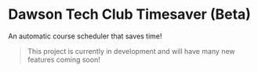 # Dawson Tech Club Timesaver (Beta)

An automatic course scheduler that saves time!

> This project is currently in development and will have many new features coming soon!